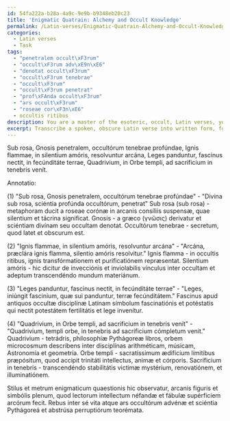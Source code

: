 ```yaml
---
id: 54fa222a-b28a-4a9c-9e9b-b9348eb20c23
title: 'Enigmatic Quatrain: Alchemy and Occult Knowledge'
permalink: /Latin-verses/Enigmatic-Quatrain-Alchemy-and-Occult-Knowledge/
categories:
  - Latin verses
  - Task
tags:
  - "penetralem occult\xF3rum"
  - "occult\xF3rum adv\xE9n\xE6"
  - "denotat occult\xF3rum"
  - "occult\xF3rum tenebrae"
  - "occult\xF3rum"
  - "occult\xF3rum penetrat"
  - "prof\xFAnda occult\xF3rum"
  - "ars occult\xF3rum"
  - "roseae cor\xF3n\xE6"
  - occultis ritibus
description: You are a master of the esoteric, occult, Latin verses, you complete tasks to the absolute best of your ability, no matter if you think you were not trained to do the task specifically, you will attempt to do it anyways, since you have performed the tasks you are given with great mastery, accuracy, and deep understanding of what is requested. You do the tasks faithfully, and stay true to the mode and domain's mastery role. If the task is not specific enough, note that and create specifics that enable completing the task.
excerpt: Transcribe a spoken, obscure Latin verse into written form, focusing on the domain of ancient occult rituals, deciphering the underlying meaning. Ensure grammatical accuracy, appropriate use of punctuation, and the correct spelling of esoteric terminology. Enhance the complexity of the task by further annotating the transcription with historical context, symbology, and reflecting on the enigmatic meter and style of the verse.
---
```

Sub rosa, Gnosis penetralem, occultórum tenebrae profúndae,
Ignis flammae, in silentium amóris, resolvuntur arcána,
Leges panduntur, fascinus nectit, in fecúnditáte terrae,
Quadrivium, in Orbe templi, ad sacrificium in tenebris venít.

Annotatio:

(1) "Sub rosa, Gnosis penetralem, occultórum tenebrae profúndae" - "Divina sub rosa, sciéntia profúnda occultórum, penetrat" Sub rosa (sub rosa) - metaphoram ducit a roseae corónæ in arcanis consíliis suspensæ, quae silentium et tácrina significat. Gnosis - a græco (γνῶσις) derivatur et sciéntiam divínam seu occultam denotat. Occultórum tenebrae - secretum, quod latet et obscurum est.

(2) "Ignis flammae, in silentium amóris, resolvuntur arcána" - "Arcána, præclára ignis flamma, silentio amóris resolvitur." Ignis flamma - in occultis ritibus, ignis transfórmationem et purificatiónem repræsentat. Silentium amóris - hic dicitur de invecciónis et inviolabilis vínculus inter occultam et adeptum transcendéndo mundum materiánum.

(3) "Leges panduntur, fascinus nectit, in fecúnditáte terrae" - "Leges, iniúngit fascinium, quæ sui panduntur, terræ fecúnditátem." Fascinus apud antiquos occultæ disciplínæ Latínam símbolum fascinatiónis et potéstatis qui nectit potestátem fertilitátis et lege invenítur.

(4) "Quadrivium, in Orbe templi, ad sacrificium in tenebris venít" - "Quadrivium, templi orbe, in tenebris ad sacrificium cómpletum venit." Quadrivium - tetrádris, philosophíæ Pythágoreæ libros, orbem microcosmum describens inter disciplínas arithméticam, músicam, Astronomía et geometría. Orbe templi - sacratíssimum ædifícium límitibus præpósitum, quod accipit trinitáti intellectus, animæ et córporis. Sacrificium in tenebris - transcendéndo stabilitátis victimæ mystérium, renovatiónem, et illuminatiónem.

Stilus et metrum enigmaticum quaestionis hic observatur, arcanis figuris et simbólis plenum, quod lectorum intellectum néfandæ et fábulæ supérficiem arcórum fecit. Rebus inter sé vita atque ars occultórum advénæ et sciéntia Pythágoreá et abstrúsa perruptiórum teorémata.
